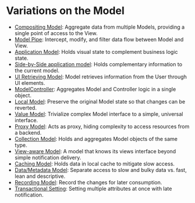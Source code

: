 # Variations on the Model

   * [Compositing Model](compositing_model.md): Aggregate data from multiple Models, providing a single point of access to the View.
   * [Model Pipe](model_pipe.md): Intercept, modify, and filter data flow between Model and View.
   * [Application Model](03_application_model.md): Holds visual state to complement business logic state.
   * [Side-by-Side application model](04_side_by_side_application_model.md): Holds complementary information to the current model.
   * [UI Retrieving Model](ui_retrieving_model.md): Model retrieves information from the User through UI elements.
   * [ModelController](model_controller.md): Aggregates Model and Controller logic in a single object.
   * [Local Model](12_local_model.md): Preserve the original Model state so that changes can be reverted.
   * [Value Model](value_model.md): Trivialize complex Model interface to a simple, universal interface.
   * [Proxy Model](proxy_model.md): Acts as proxy, hiding complexity to access resources from a backend.
   * [Collection Model](collection_model.md): Holds and aggregates Model objects of the same type.
   * [View-aware Model](38_view_aware_model.md): A model that knows its views interface beyond simple notification delivery.
   * [Caching Model](42_caching_model.md): Holds data in local cache to mitigate slow access.
   * [Data/Metadata Model](data_metadata_model.md): Separate access to slow and bulky data vs. fast, lean and descriptive.
   * [Recording Model](recording_model.md): Record the changes for later consumption.
   * [Transactional Setting](transactional_setting.md): Setting multiple attributes at once with late notification.


